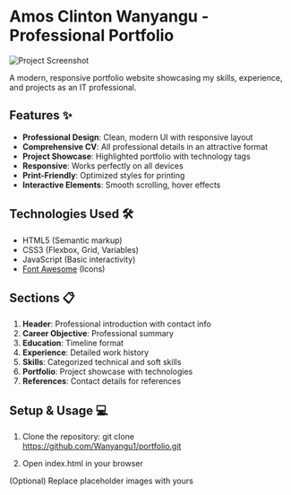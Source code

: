 # Amos Clinton Wanyangu - Professional Portfolio

![Project Screenshot](https://via.placeholder.com/800x500.png?text=Portfolio+Screenshot)

A modern, responsive portfolio website showcasing my skills, experience, and projects as an IT professional.

## Features ✨

- **Professional Design**: Clean, modern UI with responsive layout
- **Comprehensive CV**: All professional details in an attractive format
- **Project Showcase**: Highlighted portfolio with technology tags
- **Responsive**: Works perfectly on all devices
- **Print-Friendly**: Optimized styles for printing
- **Interactive Elements**: Smooth scrolling, hover effects

## Technologies Used 🛠️

- HTML5 (Semantic markup)
- CSS3 (Flexbox, Grid, Variables)
- JavaScript (Basic interactivity)
- [Font Awesome](https://fontawesome.com/) (Icons)

## Sections 📋

1. **Header**: Professional introduction with contact info
2. **Career Objective**: Professional summary
3. **Education**: Timeline format
4. **Experience**: Detailed work history
5. **Skills**: Categorized technical and soft skills
6. **Portfolio**: Project showcase with technologies
7. **References**: Contact details for references

## Setup & Usage 💻

1. Clone the repository:
   git clone https://github.com/Wanyangu1/portfolio.git
   
2. Open index.html in your browser

(Optional) Replace placeholder images with yours

